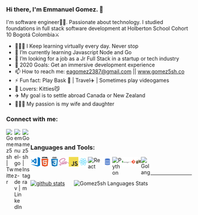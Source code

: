 ### Hi there, I'm Emmanuel Gomez. 👋

I'm software engineer👨‍💻. Passionate about technology. I studied foundations
in full stack software development at Holberton School Cohort 10 Bogotá Colombia⚔️

- 👨🏻‍🚀 I Keep learning virtually every day. Never stop
- 🧠 I’m currently learning Javascript Node and Go
- 💼 I’m looking for a job as a Jr Full Stack in a startup or tech industry
- 🥅 2020 Goals: Get an immersive development experience
- 📫 How to reach me: eagomez2387@gmail.com || www.gomez5sh.co
- ⚡ Fun fact: Play Bask 🏀 | Travel✈️ | Sometimes play videogames
- 💛 Lovers: Kitties😼
-  ✈️ My goal is to settle abroad Canada or New Zealand
-  👨‍👩‍👦 My passion is my wife and daughter

### Connect with me:

[<img align="left" alt="Gomez5sh | Twitter" width="22px" src="https://cdn.jsdelivr.net/npm/simple-icons@v3/icons/twitter.svg" />][twitter]
[<img align="left" alt="emmanuel-gomez-dev | LinkedIn" width="22px" src="https://cdn.jsdelivr.net/npm/simple-icons@v3/icons/linkedin.svg" />][linkedin]
[<img align="left" alt="Gomez5sh | Instagram" width="22px" src="https://cdn.jsdelivr.net/npm/simple-icons@v3/icons/instagram.svg" />][instagram]

<br />

### Languages and Tools:

[<img align="left" alt="Visual Studio Code" width="26px" src="https://raw.githubusercontent.com/github/explore/80688e429a7d4ef2fca1e82350fe8e3517d3494d/topics/visual-studio-code/visual-studio-code.png" />][vscode]
[<img align="left" alt="HTML5" width="26px" src="https://raw.githubusercontent.com/github/explore/80688e429a7d4ef2fca1e82350fe8e3517d3494d/topics/html/html.png" />][html5]
[<img align="left" alt="CSS3" width="26px" src="https://raw.githubusercontent.com/github/explore/80688e429a7d4ef2fca1e82350fe8e3517d3494d/topics/css/css.png" />][css]
[<img align="left" alt="Sass" width="26px" src="https://raw.githubusercontent.com/github/explore/80688e429a7d4ef2fca1e82350fe8e3517d3494d/topics/sass/sass.png" />][sass]
[<img align="left" alt="JavaScript" width="26px" src="https://raw.githubusercontent.com/github/explore/80688e429a7d4ef2fca1e82350fe8e3517d3494d/topics/javascript/javascript.png" />][javascript]
[<img align="left" alt="React" width="26px" src="https://raw.githubusercontent.com/github/explore/80688e429a7d4ef2fca1e82350fe8e3517d3494d/topics/react/react.png" />][reactjs]
[<img align="left" alt="React" width="40px" src="https://i.imgur.com/67XA0Nd.jpg" />][Angular]
[<img align="left" alt="SQL" width="26px" src="https://raw.githubusercontent.com/github/explore/80688e429a7d4ef2fca1e82350fe8e3517d3494d/topics/sql/sql.png" />][sql]
[<img align="left" alt="Python" width="26px" src="https://i.ibb.co/HFbYcRz/pngegg.png"/>][python]
[<img align="left" alt="MongoDB" width="26px" src="https://raw.githubusercontent.com/github/explore/80688e429a7d4ef2fca1e82350fe8e3517d3494d/topics/mongodb/mongodb.png" />][mongodb]
[<img align="left" alt="Git" width="26px" src="https://raw.githubusercontent.com/github/explore/80688e429a7d4ef2fca1e82350fe8e3517d3494d/topics/git/git.png" />][git]
[<img align="left" alt="Golang" width="26px" src="https://i.imgur.com/0H106oO.png"/>][Golang]
<br />
<br />

---

[![github stats](https://github-readme-stats.vercel.app/api?username=gomez5sh&count_private=true&show_icons=true&theme=buefy)](https://github.com/anuraghazra/github-readme-stats)
<img width="320" img align="right" alt="Gomez5sh Languages Stats" src="https://github-readme-stats.vercel.app/api/top-langs/?username=gomez5sh&layout=compact&theme=buefy" class="responsive"/>

[twitter]: https://twitter.com/gomez5sh
[instagram]: https://instagram.com/gomez5sh
[linkedin]: https://www.linkedin.com/in/emmanuel-gomez-dev/
[vscode]: https://code.visualstudio.com
[html5]: https://developer.mozilla.org/es/docs/HTML/HTML5
[css]: https://developer.mozilla.org/es/docs/Web/CSS
[sass]: https://sass-lang.com
[javascript]: https://developer.mozilla.org/en-US/docs/Web/JavaScript
[reactjs]: https://reactjs.org
[sql]: https://www.mysql.com
[python]: https://www.python.org
[mongodb]: https://www.mongodb.com
[Golang]: https://golang.org/
[Angular]: https://angular.io/
[git]: https://git-scm.com
